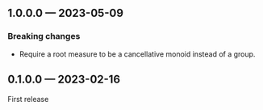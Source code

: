 ## 1.0.0.0 — 2023-05-09

### Breaking changes

* Require a root measure to be a cancellative monoid instead of a group.

## 0.1.0.0 — 2023-02-16

First release
